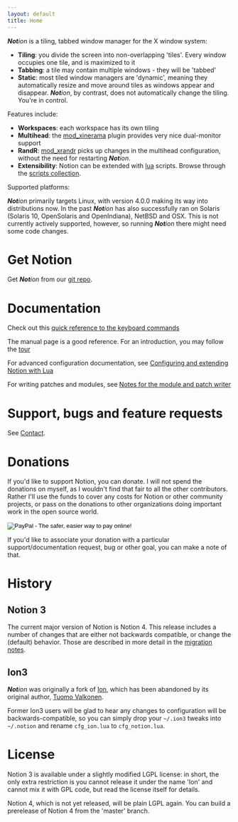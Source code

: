 ```yaml
---
layout: default
title: Home
---
```


_**Not**ion_ is a tiling, tabbed window manager for the X window system:

* **Tiling**: you divide the screen into non-overlapping 'tiles'. Every window occupies one tile, and is maximized to it
* **Tabbing**: a tile may contain multiple windows - they will be 'tabbed'
* **Static**: most tiled window managers are 'dynamic', meaning they automatically resize and move around tiles as windows appear and disappear. _**Not**ion_, by contrast, does not automatically change the tiling. You're in control.

Features include:

* **Workspaces**: each workspace has its own tiling
* **Multihead**: the [mod_xinerama](https://github.com/raboof/notion/tree/master/mod_xinerama) plugin provides very nice dual-monitor support
* **RandR**: [mod_xrandr](https://github.com/raboof/notion/tree/master/mod_xrandr) picks up changes in the multihead configuration, without the need for restarting _**Not**ion_.
* **Extensibility**: Notion can be extended with [lua](https://www.lua.org/) scripts. Browse through the [scripts collection](https://github.com/raboof/notion/tree/master/contrib).

Supported platforms:

_**Not**ion_ primarily targets Linux, with version 4.0.0 making its way into
distributions now. In the past _**Not**ion_ has also successfully ran on Solaris
(Solaris 10, OpenSolaris and OpenIndiana), NetBSD and OSX. This is not currently
actively supported, however, so running _**Not**ion_ there might need some code
changes.

# Get Notion

Get _**Not**ion_ from our [git repo](https://github.com/raboof/notion).

# Documentation

Check out this [quick reference to the keyboard commands](./notionkeys.html)

The manual page is a good reference. For an introduction, you may follow the [tour](tour.html)

For advanced configuration documentation, see [Configuring and extending Notion with Lua](https://raboof.github.io/notion-doc/notionconf/)

For writing patches and modules, see [Notes for the module and patch writer](https://raboof.github.io/notion-doc/notionnotes/)

# Support, bugs and feature requests

See [Contact](contact.html).

# Donations

If you'd like to support Notion, you can donate. I will not spend the donations on myself, as I wouldn't find that fair to all the other contributors. Rather I'll use the funds to cover any costs for Notion or other community projects, or pass on the donations to other organizations doing important work in the open source world.

<div style="width: 100%; align: center">
  <form action="https://www.paypal.com/cgi-bin/webscr" method="post" target="_top">
     <input type="hidden" name="cmd" value="_s-xclick">
     <input type="hidden" name="hosted_button_id" value="3KPEBSEDFNNJ8">
     <input type="image" src="https://www.paypalobjects.com/en_US/i/btn/btn_donateCC_LG.gif" name="submit" alt="PayPal - The safer, easier way to pay online!" border="0">
     <img alt="" src="https://www.paypalobjects.com/nl_NL/i/scr/pixel.gif" width="1" height="1" border="0">
  </form>
</div>

If you'd like to associate your donation with a particular support/documentation request, bug or other goal, you can make a note of that.

# History

## Notion 3

The current major version of Notion is Notion 4.
This release includes a number of changes that are either not backwards
compatible, or change the (default) behavior. Those are described in more detail
in the [migration notes](migration.md).

## Ion3

_**Not**ion_ was originally a fork of [Ion](https://tuomov.iki.fi/software/#TOC-Ion-2000-2009-), which has been abandoned by its original author, [Tuomo Valkonen](http://tuomov.iki.fi/).

Former Ion3 users will be glad to hear any changes to configuration will be backwards-compatible, so you can simply drop your `~/.ion3` tweaks into `~/.notion` and rename `cfg_ion.lua` to `cfg_notion.lua`.

# License

Notion 3 is available under a slightly modified LGPL license: in short, the only extra restriction is you cannot release it under the name 'Ion' and cannot mix it with GPL code, but read the license itself for details.

Notion 4, which is not yet released, will be plain LGPL again. You can build a prerelease of Notion 4 from the 'master' branch.
